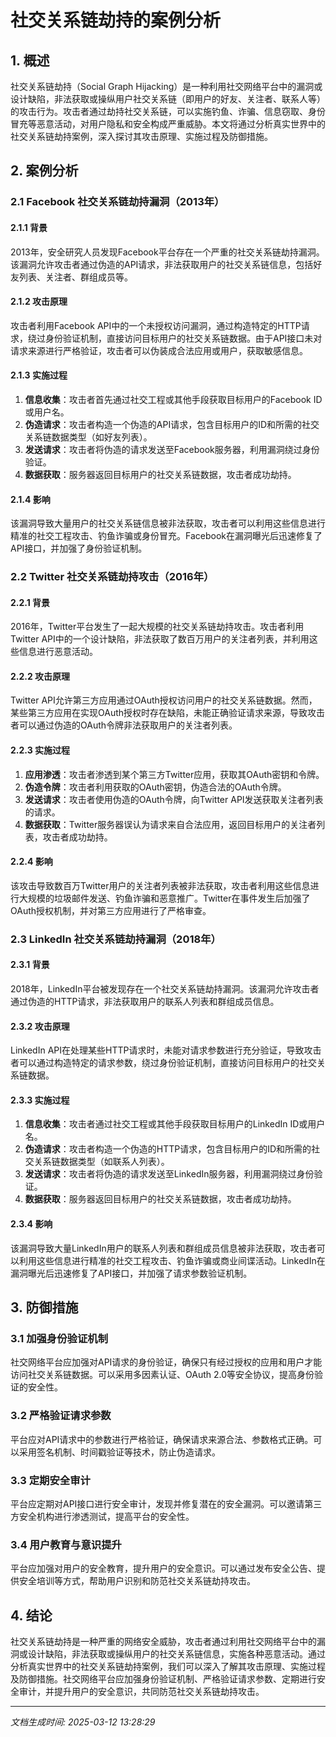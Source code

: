 # 社交关系链劫持的案例分析

## 1. 概述

社交关系链劫持（Social Graph Hijacking）是一种利用社交网络平台中的漏洞或设计缺陷，非法获取或操纵用户社交关系链（即用户的好友、关注者、联系人等）的攻击行为。攻击者通过劫持社交关系链，可以实施钓鱼、诈骗、信息窃取、身份冒充等恶意活动，对用户隐私和安全构成严重威胁。本文将通过分析真实世界中的社交关系链劫持案例，深入探讨其攻击原理、实施过程及防御措施。

## 2. 案例分析

### 2.1 Facebook 社交关系链劫持漏洞（2013年）

#### 2.1.1 背景
2013年，安全研究人员发现Facebook平台存在一个严重的社交关系链劫持漏洞。该漏洞允许攻击者通过伪造的API请求，非法获取用户的社交关系链信息，包括好友列表、关注者、群组成员等。

#### 2.1.2 攻击原理
攻击者利用Facebook API中的一个未授权访问漏洞，通过构造特定的HTTP请求，绕过身份验证机制，直接访问目标用户的社交关系链数据。由于API接口未对请求来源进行严格验证，攻击者可以伪装成合法应用或用户，获取敏感信息。

#### 2.1.3 实施过程
1. **信息收集**：攻击者首先通过社交工程或其他手段获取目标用户的Facebook ID或用户名。
2. **伪造请求**：攻击者构造一个伪造的API请求，包含目标用户的ID和所需的社交关系链数据类型（如好友列表）。
3. **发送请求**：攻击者将伪造的请求发送至Facebook服务器，利用漏洞绕过身份验证。
4. **数据获取**：服务器返回目标用户的社交关系链数据，攻击者成功劫持。

#### 2.1.4 影响
该漏洞导致大量用户的社交关系链信息被非法获取，攻击者可以利用这些信息进行精准的社交工程攻击、钓鱼诈骗或身份冒充。Facebook在漏洞曝光后迅速修复了API接口，并加强了身份验证机制。

### 2.2 Twitter 社交关系链劫持攻击（2016年）

#### 2.2.1 背景
2016年，Twitter平台发生了一起大规模的社交关系链劫持攻击。攻击者利用Twitter API中的一个设计缺陷，非法获取了数百万用户的关注者列表，并利用这些信息进行恶意活动。

#### 2.2.2 攻击原理
Twitter API允许第三方应用通过OAuth授权访问用户的社交关系链数据。然而，某些第三方应用在实现OAuth授权时存在缺陷，未能正确验证请求来源，导致攻击者可以通过伪造的OAuth令牌非法获取用户的关注者列表。

#### 2.2.3 实施过程
1. **应用渗透**：攻击者渗透到某个第三方Twitter应用，获取其OAuth密钥和令牌。
2. **伪造令牌**：攻击者利用获取的OAuth密钥，伪造合法的OAuth令牌。
3. **发送请求**：攻击者使用伪造的OAuth令牌，向Twitter API发送获取关注者列表的请求。
4. **数据获取**：Twitter服务器误认为请求来自合法应用，返回目标用户的关注者列表，攻击者成功劫持。

#### 2.2.4 影响
该攻击导致数百万Twitter用户的关注者列表被非法获取，攻击者利用这些信息进行大规模的垃圾邮件发送、钓鱼诈骗和恶意推广。Twitter在事件发生后加强了OAuth授权机制，并对第三方应用进行了严格审查。

### 2.3 LinkedIn 社交关系链劫持漏洞（2018年）

#### 2.3.1 背景
2018年，LinkedIn平台被发现存在一个社交关系链劫持漏洞。该漏洞允许攻击者通过伪造的HTTP请求，非法获取用户的联系人列表和群组成员信息。

#### 2.3.2 攻击原理
LinkedIn API在处理某些HTTP请求时，未能对请求参数进行充分验证，导致攻击者可以通过构造特定的请求参数，绕过身份验证机制，直接访问目标用户的社交关系链数据。

#### 2.3.3 实施过程
1. **信息收集**：攻击者通过社交工程或其他手段获取目标用户的LinkedIn ID或用户名。
2. **伪造请求**：攻击者构造一个伪造的HTTP请求，包含目标用户的ID和所需的社交关系链数据类型（如联系人列表）。
3. **发送请求**：攻击者将伪造的请求发送至LinkedIn服务器，利用漏洞绕过身份验证。
4. **数据获取**：服务器返回目标用户的社交关系链数据，攻击者成功劫持。

#### 2.3.4 影响
该漏洞导致大量LinkedIn用户的联系人列表和群组成员信息被非法获取，攻击者可以利用这些信息进行精准的社交工程攻击、钓鱼诈骗或商业间谍活动。LinkedIn在漏洞曝光后迅速修复了API接口，并加强了请求参数验证机制。

## 3. 防御措施

### 3.1 加强身份验证机制
社交网络平台应加强对API请求的身份验证，确保只有经过授权的应用和用户才能访问社交关系链数据。可以采用多因素认证、OAuth 2.0等安全协议，提高身份验证的安全性。

### 3.2 严格验证请求参数
平台应对API请求中的参数进行严格验证，确保请求来源合法、参数格式正确。可以采用签名机制、时间戳验证等技术，防止伪造请求。

### 3.3 定期安全审计
平台应定期对API接口进行安全审计，发现并修复潜在的安全漏洞。可以邀请第三方安全机构进行渗透测试，提高平台的安全性。

### 3.4 用户教育与意识提升
平台应加强对用户的安全教育，提升用户的安全意识。可以通过发布安全公告、提供安全培训等方式，帮助用户识别和防范社交关系链劫持攻击。

## 4. 结论

社交关系链劫持是一种严重的网络安全威胁，攻击者通过利用社交网络平台中的漏洞或设计缺陷，非法获取或操纵用户的社交关系链信息，实施各种恶意活动。通过分析真实世界中的社交关系链劫持案例，我们可以深入了解其攻击原理、实施过程及防御措施。社交网络平台应加强身份验证机制、严格验证请求参数、定期进行安全审计，并提升用户的安全意识，共同防范社交关系链劫持攻击。

---

*文档生成时间: 2025-03-12 13:28:29*
